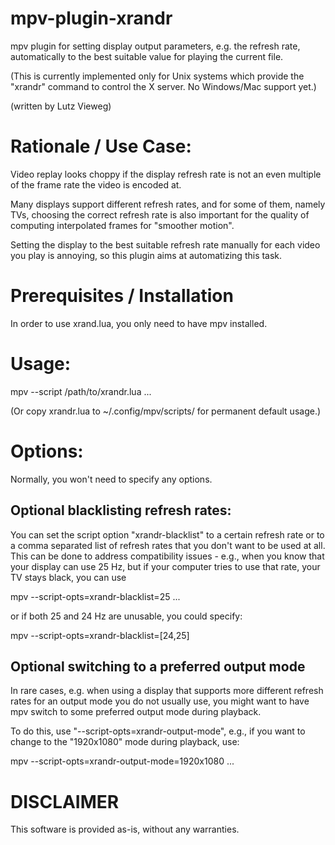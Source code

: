 mpv-plugin-xrandr
======================

mpv plugin for setting display output parameters, e.g. the refresh rate,
automatically to the best suitable value for playing the current file.

(This is currently implemented only for Unix systems which provide the
"xrandr" command to control the X server. No Windows/Mac support yet.)

(written by Lutz Vieweg)

Rationale / Use Case:
=====================

Video replay looks choppy if the display refresh rate is not an even
multiple of the frame rate the video is encoded at.

Many displays support different refresh rates, and for some of them,
namely TVs, choosing the correct refresh rate is also important for the
quality of computing interpolated frames for "smoother motion".

Setting the display to the best suitable refresh rate manually
for each video you play is annoying, so this plugin aims at
automatizing this task.

Prerequisites / Installation
============================

In order to use xrand.lua, you only need to have mpv installed.

Usage:
======

mpv --script /path/to/xrandr.lua ...

(Or copy xrandr.lua to ~/.config/mpv/scripts/ for permanent default usage.)

Options:
========

Normally, you won't need to specify any options.

## Optional blacklisting refresh rates:

You can set the script option "xrandr-blacklist" to a certain refresh rate
or to a comma separated list of refresh rates that you don't want to be used at all.
This can be done to address compatibility issues - e.g., when you know that your
display can use 25 Hz, but if your computer tries to use that rate, your TV stays black,
you can use

 mpv --script-opts=xrandr-blacklist=25 ...

or if both 25 and 24 Hz are unusable, you could specify:

 mpv --script-opts=xrandr-blacklist=[24,25]

## Optional switching to a preferred output mode

In rare cases, e.g. when using a display that supports more different refresh
rates for an output mode you do not usually use, you might want to have mpv
switch to some preferred output mode during playback.

To do this, use "--script-opts=xrandr-output-mode", e.g., if
you want to change to the "1920x1080" mode during playback, use:

 mpv --script-opts=xrandr-output-mode=1920x1080 ...


DISCLAIMER
==========

This software is provided as-is, without any warranties.

